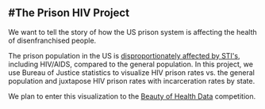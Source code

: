 #The Prison HIV Project
---

We want to tell the story of how the US prison system is affecting the health of disenfranchised people.

The prison population in the US is [disproportionately affected by STI's][link1], including HIV/AIDS, compared to the general population. In this project, we use Bureau of Justice statistics to visualize HIV prison rates vs. the general population and juxtapose HIV prison rates with incarceration rates by state.

We plan to enter this visualization to the [Beauty of Health Data][link2] competition.


[link1]: http://aids.gov/federal-resources/policies/incarceration/
[link2]: http://thebeautyofhealthdata.org/
